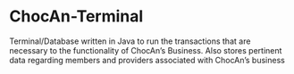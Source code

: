 # ChocAn-Terminal
Terminal/Database written in Java to run the transactions that are necessary to the functionality of ChocAn’s Business. Also stores pertinent data regarding members and providers associated with ChocAn’s business
